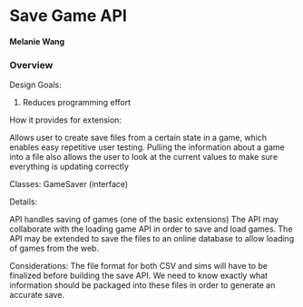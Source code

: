 # Save Game API

#### Melanie Wang


### Overview
Design Goals: 
1. Reduces programming effort

How it provides for extension:

Allows user to create save files from a certain state in a game, which enables easy repetitive user testing.
Pulling the information about a game into a file also allows the user to look at the current values to make sure 
everything is updating correctly

Classes:
GameSaver (interface)

Details:

API handles saving of games (one of the basic extensions)
The API may collaborate with the loading game API in order to save and load games.
The API may be extended to save the files to an online database to allow loading of games from the web. 

Considerations:
The file format for both CSV and sims will have to be finalized before building the save API. We need to know exactly 
what information should be packaged into these files in order to generate an accurate save.




